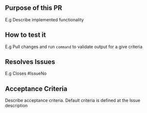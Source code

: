 ## Purpose of this PR
E.g Describe implemented functionality

## How to test it
E.g Pull changes and run `command` to validate output for a give criteria

## Resolves Issues
E.g Closes #IssueNo

## Acceptance Criteria
Describe acceptance criteria. Default criteria is defined at the Issue description